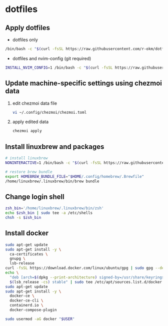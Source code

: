 # dotfiles

## Apply dotfiles

- dotfiles only

```sh
/bin/bash -c "$(curl -fsSL https://raw.githubusercontent.com/r-okm/dotfiles/main/install.sh)"
```

- dotfiles and nvim-config (git required)

```sh
INSTALL_NVIM_CONFIG=1 /bin/bash -c "$(curl -fsSL https://raw.githubusercontent.com/r-okm/dotfiles/main/install.sh)"
```

## Update machine-specific settings using chezmoi data

1. edit chezmoi data file

   ```sh
   vi ~/.config/chezmoi/chezmoi.toml
   ```

1. apply edited data

   ```sh
   chezmoi apply
   ```

## Install linuxbrew and packages

```sh
# install linuxbrew
NONINTERACTIVE=1 /bin/bash -c "$(curl -fsSL https://raw.githubusercontent.com/Homebrew/install/HEAD/install.sh)"

# restore brew bundle
export HOMEBREW_BUNDLE_FILE="$HOME/.config/homebrew/.Brewfile"
/home/linuxbrew/.linuxbrew/bin/brew bundle
```

## Change login shell

```sh
zsh_bin='/home/linuxbrew/.linuxbrew/bin/zsh'
echo $zsh_bin | sudo tee -a /etc/shells
chsh -s $zsh_bin
```

## Install docker

```sh
sudo apt-get update
sudo apt-get install -y \
  ca-certificates \
  gnupg \
  lsb-release
curl -fsSL https://download.docker.com/linux/ubuntu/gpg | sudo gpg --dearmor -o /usr/share/keyrings/docker-archive-keyring.gpg
echo \
  "deb [arch=$(dpkg --print-architecture) signed-by=/usr/share/keyrings/docker-archive-keyring.gpg] https://download.docker.com/linux/ubuntu \
  $(lsb_release -cs) stable" | sudo tee /etc/apt/sources.list.d/docker.list >/dev/null
sudo apt-get update
sudo apt-get install -y \
  docker-ce \
  docker-ce-cli \
  containerd.io \
  docker-compose-plugin

sudo usermod -aG docker "$USER"
```
